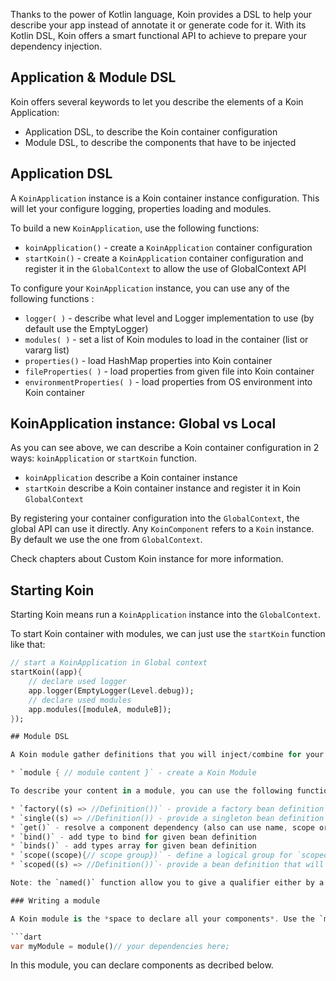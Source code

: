 
Thanks to the power of Kotlin language, Koin provides a DSL to help your describe your app instead of annotate it or generate code for it. With its Kotlin DSL, Koin offers a smart functional API to achieve to prepare your dependency injection.

## Application & Module DSL

Koin offers several keywords to let you describe the elements of a Koin Application:

- Application DSL, to describe the Koin container configuration
- Module DSL, to describe the components that have to be injected

## Application DSL

A `KoinApplication` instance is a Koin container instance configuration. This will let your configure logging, properties loading and modules.

To build a new `KoinApplication`, use the following functions:

* `koinApplication()` - create a `KoinApplication` container configuration 
* `startKoin()` - create a `KoinApplication` container configuration and register it in the `GlobalContext` to allow the use of GlobalContext API

To configure your `KoinApplication` instance, you can use any of the following functions :

* `logger( )` - describe what level and Logger implementation to use (by default use the EmptyLogger)
* `modules( )` - set a list of Koin modules to load in the container (list or vararg list)
* `properties()` - load HashMap properties into Koin container
* `fileProperties( )` - load properties from given file into Koin container
* `environmentProperties( )` - load properties from OS environment into Koin container

## KoinApplication instance: Global vs Local

As you can see above, we can describe a Koin container configuration in 2 ways: `koinApplication` or `startKoin` function. 

- `koinApplication` describe a Koin container instance
- `startKoin` describe a Koin container instance and register it in Koin `GlobalContext`

By registering your container configuration into the `GlobalContext`, the global API can use it directly. Any `KoinComponent` refers to a `Koin` instance. By default we use the one from `GlobalContext`.

Check chapters about Custom Koin instance for more information.

## Starting Koin

Starting Koin means run a `KoinApplication` instance into the `GlobalContext`.

To start Koin container with modules, we can just use the `startKoin` function like that:


```dart
// start a KoinApplication in Global context
startKoin((app){
    // declare used logger
    app.logger(EmptyLogger(Level.debug));
    // declare used modules
    app.modules([moduleA, moduleB]);
});

## Module DSL

A Koin module gather definitions that you will inject/combine for your application. To create a new module, just use the following function:

* `module { // module content }` - create a Koin Module

To describe your content in a module, you can use the following functions:

* `factory((s) => //Definition())` - provide a factory bean definition
* `single((s) => //Definition()) - provide a singleton bean definition (also aliased as `bean`)
* `get()` - resolve a component dependency (also can use name, scope or parameters)
* `bind()` - add type to bind for given bean definition
* `binds()` - add types array for given bean definition
* `scope((scope){// scope group})` - define a logical group for `scoped` definition 
* `scoped((s) => //Definition())`- provide a bean definition that will exists only in a scope

Note: the `named()` function allow you to give a qualifier either by a string, an enum or a type. It is used to name your definitions.

### Writing a module

A Koin module is the *space to declare all your components*. Use the `module` function to declare a Koin module:

```dart
var myModule = module()// your dependencies here;
```

In this module, you can declare components as decribed below.

